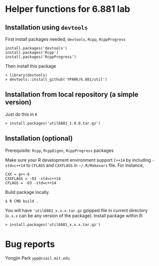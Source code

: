 # Helper functions for 6.881 lab

## Installation using `devtools`

First install packages needed, `devtools`, `Rcpp`, `RcppProgress`

```
install.packages('devtools')
install.packages('Rcpp')
install.packages('RcppProgress')
```

Then install this package
```
> library(devtools)
> devtools::install_github('YPARK/6.881/util')
```

## Installation from local repository (a simple version)

Just do this in `R`
```
> install.packages('util6881_1.0.0.tar.gz')
```

## Installation (optional)

Prerequisite: `Rcpp`, `RcppEigen`, `RcppProgress` packages

Make sure your R development environment support `C++14` by including
`-std=c++14` to `CFLAGS` and `CXXFLAGS` in `~/.R/Makevars` file.
For instance,
```
CXX = g++-6
CXXFLAGS = -O3 -std=c++14
CFLAGS = -O3 -std=c++14
```

Build package locally.
```
$ R CMD build .
```

You will have `'util6881_x.x.x.tar.gz` gzipped file in current directory
(`x.x.x` can be any version of the package).  Install package within
R:

```
> install.packages('util6881_x.x.x.tar.gz')
```

# Bug reports

Yongjin Park `ypp@csail.mit.edu`

